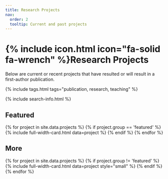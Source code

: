 ```yaml
---
title: Research Projects
nav:
  order: 2
  tooltip: Current and past projects
---
```


# {% include icon.html icon="fa-solid fa-wrench" %}Research Projects

Below are current or recent projects that have resulted or will result in a first-author publication.

{% include tags.html tags="publication, research, teaching" %}

{% include search-info.html %}

## Featured

{% for project in site.data.projects %}
  {% if project.group == 'featured' %}
    {% include full-width-card.html data=project %}
  {% endif %}
{% endfor %}

## More

{% for project in site.data.projects %}
  {% if project.group != 'featured' %}
    {% include full-width-card.html data=project style="small" %}
  {% endif %}
{% endfor %}
